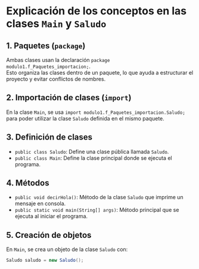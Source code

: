 # Explicación de los conceptos en las clases `Main` y `Saludo`

## 1. Paquetes (`package`)
Ambas clases usan la declaración `package modulo1.f_Paquetes_importacion;`.  
Esto organiza las clases dentro de un paquete, lo que ayuda a estructurar el proyecto y evitar conflictos de nombres.

## 2. Importación de clases (`import`)
En la clase `Main`, se usa `import modulo1.f_Paquetes_importacion.Saludo;` para poder utilizar la clase `Saludo` definida en el mismo paquete.

## 3. Definición de clases
- `public class Saludo`: Define una clase pública llamada `Saludo`.
- `public class Main`: Define la clase principal donde se ejecuta el programa.

## 4. Métodos
- `public void decirHola()`: Método de la clase `Saludo` que imprime un mensaje en consola.
- `public static void main(String[] args)`: Método principal que se ejecuta al iniciar el programa.

## 5. Creación de objetos
En `Main`, se crea un objeto de la clase `Saludo` con:
```java
Saludo saludo = new Saludo();